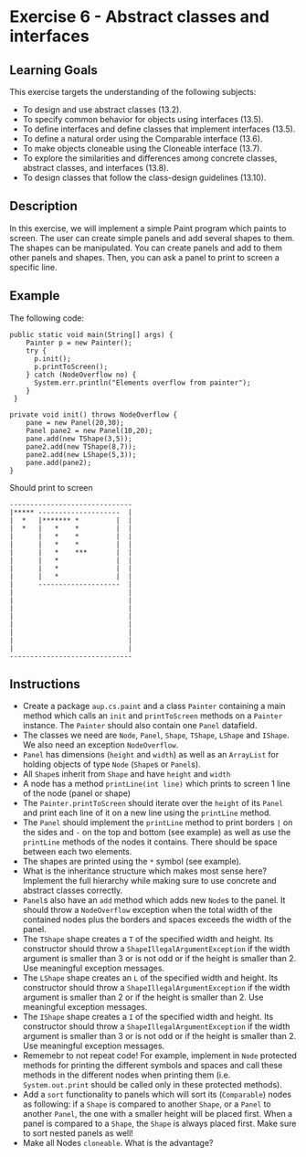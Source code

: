 # Exercise 6 - Abstract classes and interfaces

## Learning Goals

This exercise targets the understanding of the following subjects:
* To design and use abstract classes (13.2).
* To specify common behavior for objects using interfaces (13.5).
* To define interfaces and define classes that implement interfaces (13.5).
* To define a natural order using the Comparable interface (13.6).
* To make objects cloneable using the Cloneable interface (13.7).
* To explore the similarities and differences among concrete classes, abstract classes, and interfaces (13.8).
* To design classes that follow the class-design guidelines (13.10).

## Description

In this exercise, we will implement a simple Paint program which paints to screen. The user can create simple panels and add several shapes to them. The shapes can be manipulated. You can create panels and add to them other panels and shapes. Then, you can ask a panel to print to screen a specific line.

## Example

The following code:

```
public static void main(String[] args) {
    Painter p = new Painter();
    try {
      p.init();
      p.printToScreen();
    } catch (NodeOverflow no) {
      System.err.println("Elements overflow from painter");
    }
 }

private void init() throws NodeOverflow {
    pane = new Panel(20,30);
    Panel pane2 = new Panel(10,20);
    pane.add(new TShape(3,5));
    pane2.add(new TShape(8,7));
    pane2.add(new LShape(5,3));
    pane.add(pane2);
}
```

Should print to screen

```
------------------------------
|***** --------------------  |
|  *   |******* *         |  |
|  *   |   *    *         |  |
|      |   *    *         |  |
|      |   *    *         |  |
|      |   *    ***       |  |
|      |   *              |  |
|      |   *              |  |
|      |   *              |  |
|      --------------------  |
|                            |
|                            |
|                            |
|                            |
|                            |
|                            |
|                            |
|                            |
------------------------------
```

## Instructions

* Create a package `aup.cs.paint` and a class `Painter` containing a main method which calls an `init` and `printToScreen` methods on a `Painter` instance. The `Painter` should also contain one `Panel`  datafield.
* The classes we need are `Node`, `Panel`, `Shape`, `TShape`, `LShape` and `IShape`.  We also need an exception `NodeOverflow`.
* `Panel` has dimensions (`height` and `width`) as well as an `ArrayList` for holding objects of type `Node` (`Shape`s or `Panel`s).
* All `Shape`s inherit from `Shape` and have `height` and `width`
* A node has a method `printLine(int line)` which prints to screen 1 line of the node (panel or shape)
* The `Painter.printToScreen` should iterate over the `height` of its `Panel` and print each line of it on a new line using the `printLine` method.
* The `Panel` should implement the `printLine` method to print borders `|` on the sides and `-` on the top and bottom (see example) as well as use the `printLine` methods of the nodes it contains. There should be space between each two elements.
* The shapes are printed using the `*` symbol (see example).
* What is the inheritance structure which makes most sense here? Implement the full hierarchy while making sure to use concrete and abstract classes correctly.
* `Panel`s also have an `add` method which adds new `Node`s to the panel. It should throw a `NodeOverflow` exception when the total width of the contained nodes plus the borders and spaces exceeds the width of the panel.
* The `TShape` shape creates a `T` of the specified width and height. Its constructor should throw a `ShapeIllegalArgumentException` if the width argument is smaller than 3 or is not odd or if the height is smaller than 2. Use meaningful exception messages.
* The `LShape` shape creates an `L` of the specified width and height. Its constructor should throw a `ShapeIllegalArgumentException` if the width argument is smaller than 2 or if the height is smaller than 2. Use meaningful exception messages.
* The `IShape` shape creates a `I` of the specified width and height. Its constructor should throw a `ShapeIllegalArgumentException` if the width argument is smaller than 3 or is not odd or if the height is smaller than 2. Use meaningful exception messages.
* Rememebr to not repeat code! For example, implement in `Node` protected methods for printing the different symbols and spaces and call these methods in the different nodes when printing them (i.e. `System.out.print` should be called only in these protected methods).
* Add a `sort` functionality to panels which will sort its (`Comparable`) nodes as following: if a `Shape` is compared to another `Shape`, or a `Panel` to another `Panel`, the one with a smaller height will be placed first.  When a panel is compared to a `Shape`, the `Shape` is always placed first. Make sure to sort nested panels as well!
* Make all Nodes `cloneable`. What is the advantage?
